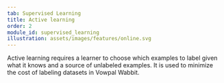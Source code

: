 ```yaml
---
tab: Supervised Learning
title: Active learning
order: 2
module_id: supervised_learning
illustration: assets/images/features/online.svg
---
```


Active learning requires a learner to choose which examples to label given what it knows and a source of unlabeled examples. It is used to minimize the cost of labeling datasets in Vowpal Wabbit. 

